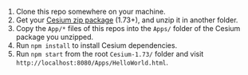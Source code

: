 1. Clone this repo somewhere on your machine.
2. Get your [Cesium zip package](https://cesium.com/downloads/) (1.73+), and unzip it in another folder.
3. Copy the `App/*` files of this repos into the `Apps/` folder of the Cesium package you unzipped.
4. Run `npm install` to install Cesium dependencies.
5. Run `npm start` from the root `Cesium-1.73/` folder and visit `http://localhost:8080/Apps/HelloWorld.html`.

